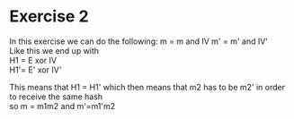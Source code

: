  # Exercise 2
 In this exercise we can do the following:
 m = m and IV
 m' = m' and IV' <br>
Like this we end up with <br>
H1 = E xor IV <br>
H1'= E' xor IV' <br>

This means that H1 = H1' which then means that m2 has to be m2' in order to receive the same hash<br>
so m = m1m2 and m'=m1'm2



 